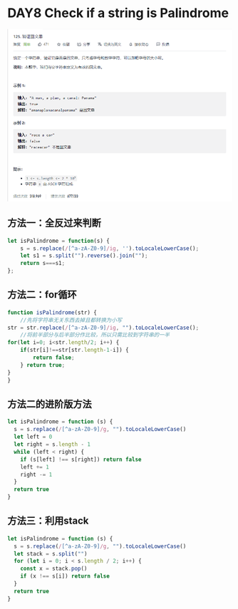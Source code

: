 # DAY8 Check if a string is Palindrome

![alt ](../CSS与img引用/Algorithm/DAY8.png)
## 方法一：全反过来判断
```js
let isPalindrome = function(s) {
    s = s.replace(/[^a-zA-Z0-9]/ig, '').toLocaleLowerCase();
    let s1 = s.split("").reverse().join("");
    return s===s1;
};
```
## 方法二：for循环
```js
function isPalindrome(str) {
    //先将字符串无关东西去掉且都转换为小写
str = str.replace(/[^a-zA-Z0-9]/ig, "").toLocaleLowerCase();
    //将前半部分与后半部分作比较，所以只需比较到字符串的一半
for(let i=0; i<str.length/2; i++) {
    if(str[i]!==str[str.length-1-i]) {
        return false;
    } return true;
}
}
```

## 方法二的进阶版方法
```js
let isPalindrome = function (s) {
  s = s.replace(/[^a-zA-Z0-9]/g, "").toLocaleLowerCase()
  let left = 0
  let right = s.length - 1
  while (left < right) {
    if (s[left] !== s[right]) return false
    left += 1
    right -= 1
  }
  return true
}
```

## 方法三：利用stack
```js
let isPalindrome = function (s) {
  s = s.replace(/[^a-zA-Z0-9]/g, "").toLocaleLowerCase()
  let stack = s.split("")
  for (let i = 0; i < s.length / 2; i++) {
    const x = stack.pop()
    if (x !== s[i]) return false
  }
  return true
}
```

